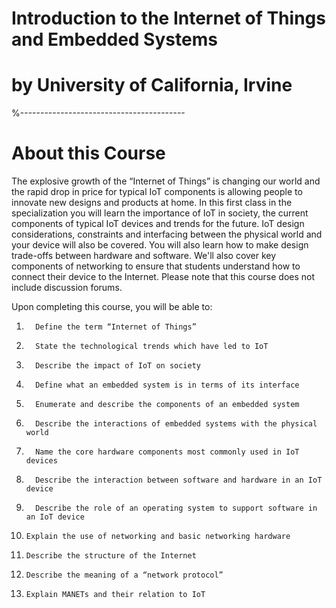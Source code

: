 # Introduction to the Internet of Things and Embedded Systems
# by University of California, Irvine
%-----------------------------------------

# About this Course

The explosive growth of the “Internet of Things” is changing our world and the rapid drop in price for typical IoT components is allowing people to innovate new designs and products at home. In this first class in the specialization you will learn the importance of IoT in society, the current components of typical IoT devices and trends for the future. IoT design considerations, constraints and interfacing between the physical world and your device will also be covered. You will also learn how to make design trade-offs between hardware and software. We'll also cover key components of networking to ensure that students understand how to connect their device to the Internet. Please note that this course does not include discussion forums.

Upon completing this course, you will be able to:
1.       Define the term “Internet of Things”
2.       State the technological trends which have led to IoT
3.       Describe the impact of IoT on society
4.       Define what an embedded system is in terms of its interface
5.       Enumerate and describe the components of an embedded system
6.       Describe the interactions of embedded systems with the physical world
7.       Name the core hardware components most commonly used in IoT devices
8.       Describe the interaction between software and hardware in an IoT device
9.       Describe the role of an operating system to support software in an IoT device
10.     Explain the use of networking and basic networking hardware
11.     Describe the structure of the Internet
12.     Describe the meaning of a “network protocol”
13.     Explain MANETs and their relation to IoT
